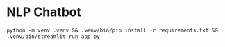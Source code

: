 # NLP Chatbot

`python -m venv .venv && .venv/bin/pip install -r requirements.txt && .venv/bin/streamlit run app.py`